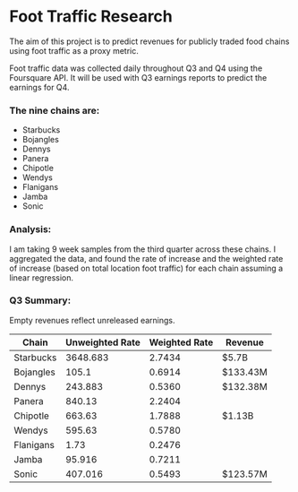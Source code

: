 # Foot Traffic Research

The aim of this project is to predict revenues for publicly traded food chains using foot traffic as a proxy metric.

Foot traffic data was collected daily throughout Q3 and Q4 using the Foursquare API. It will be used with Q3 earnings reports to predict the earnings for Q4.

### The nine chains are:
- Starbucks
- Bojangles
- Dennys
- Panera
- Chipotle
- Wendys
- Flanigans
- Jamba
- Sonic


### Analysis:

I am taking 9 week samples from the third quarter across these chains. I aggregated the data, and found the rate of increase and the weighted rate of increase (based on total location foot traffic) for each chain assuming a linear regression.

### Q3 Summary:

Empty revenues reflect unreleased earnings. 

Chain | Unweighted Rate | Weighted Rate | Revenue
--- | --- | --- | ---
Starbucks | 3648.683 | 2.7434 | $5.7B
Bojangles | 105.1 | 0.6914 | $133.43M
Dennys | 243.883 | 0.5360 | $132.38M
Panera | 840.13 | 2.2404 |
Chipotle | 663.63 | 1.7888 | $1.13B
Wendys | 595.63 | 0.5780 |
Flanigans | 1.73 | 0.2476 |
Jamba | 95.916 | 0.7211 |
Sonic | 407.016 | 0.5493 | $123.57M
